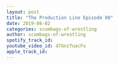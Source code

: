 ```yaml
---
layout: post
title: "The Production Line Episode 08"
date: 2019-08-02
categories: scumbags-of-wrestling
author: scumbags-of-wrestling
spotify_track_id: 
youtube_video_id: d7GnzTuacFo
apple_track_id: 
---
```

